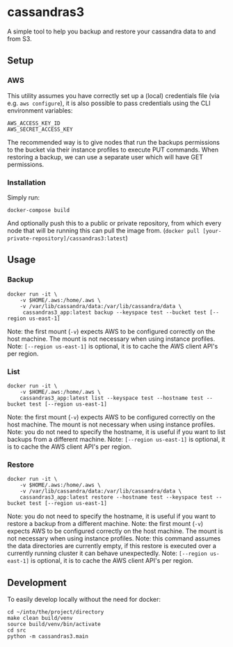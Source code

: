 # cassandras3
A simple tool to help you backup and restore your cassandra data to and from S3.

## Setup

### AWS

This utility assumes you have correctly set up a (local) credentials file (via e.g. `aws configure`), it is also possible to pass credentials using the CLI environment variables:

```
AWS_ACCESS_KEY_ID
AWS_SECRET_ACCESS_KEY
```

The recommended way is to give nodes that run the backups permissions to the bucket via their instance profiles to execute PUT commands. When restoring a backup, we can use a separate user which will have GET permissions.

### Installation

Simply run:

```
docker-compose build
```

And optionally push this to a public or private repository, from which every node that will be running this can pull the image from. (`docker pull [your-private-repository]/cassandras3:latest`)

## Usage

### Backup

```
docker run -it \
	-v $HOME/.aws:/home/.aws \
	-v /var/lib/cassandra/data:/var/lib/cassandra/data \
	 cassandras3_app:latest backup --keyspace test --bucket test [--region us-east-1]
```

Note: the first mount (`-v`) expects AWS to be configured correctly on the host machine. The mount is not necessary when using instance profiles.
Note: `[--region us-east-1]` is optional, it is to cache the AWS client API's per region.

### List

```
docker run -it \
	-v $HOME/.aws:/home/.aws \
	cassandras3_app:latest list --keyspace test --hostname test --bucket test [--region us-east-1]
```

Note: the first mount (`-v`) expects AWS to be configured correctly on the host machine. The mount is not necessary when using instance profiles.
Note: you do not need to specify the hostname, it is useful if you want to list backups from a different machine.
Note: `[--region us-east-1]` is optional, it is to cache the AWS client API's per region.

### Restore

```
docker run -it \
	-v $HOME/.aws:/home/.aws \
	-v /var/lib/cassandra/data:/var/lib/cassandra/data \
	cassandras3_app:latest restore --hostname test --keyspace test --bucket test [--region us-east-1]
```

Note: you do not need to specify the hostname, it is useful if you want to restore a backup from a different machine.
Note: the first mount (`-v`) expects AWS to be configured correctly on the host machine. The mount is not necessary when using instance profiles.
Note: this command assumes the data directories are currently empty, if this restore is executed over a currently running cluster it can behave unexpectedly.
Note: `[--region us-east-1]` is optional, it is to cache the AWS client API's per region.

## Development

To easily develop locally without the need for docker:

```
cd ~/into/the/project/directory
make clean build/venv
source build/venv/bin/activate
cd src
python -m cassandras3.main
```
